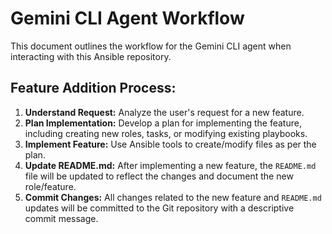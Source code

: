 # Gemini CLI Agent Workflow

This document outlines the workflow for the Gemini CLI agent when interacting with this Ansible repository.

## Feature Addition Process:
1.  **Understand Request:** Analyze the user's request for a new feature.
2.  **Plan Implementation:** Develop a plan for implementing the feature, including creating new roles, tasks, or modifying existing playbooks.
3.  **Implement Feature:** Use Ansible tools to create/modify files as per the plan.
4.  **Update README.md:** After implementing a new feature, the `README.md` file will be updated to reflect the changes and document the new role/feature.
5.  **Commit Changes:** All changes related to the new feature and `README.md` updates will be committed to the Git repository with a descriptive commit message.
